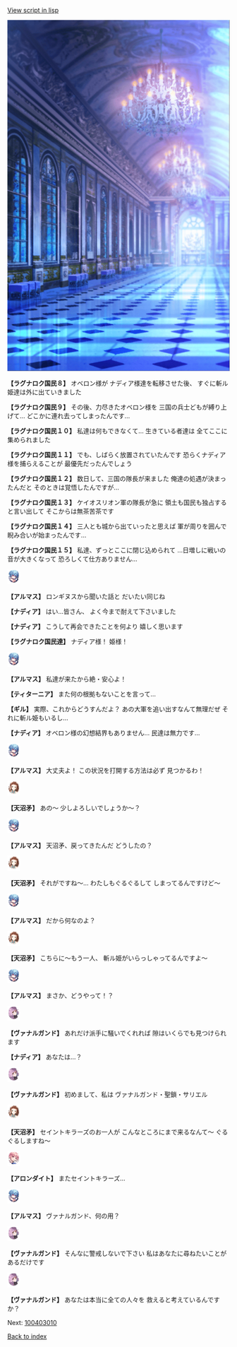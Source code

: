 [View script in lisp](../scripts/100402060.txt)

![mamon_room.png](../images/backgrounds/mamon_room.png)

**【ラグナロク国民８】**
オベロン様が
ナディア様達を転移させた後、
すぐに斬ル姫達は外に出ていきました

**【ラグナロク国民９】**
その後、力尽きたオベロン様を
三国の兵士どもが縛り上げて…
どこかに連れ去ってしまったんです…

**【ラグナロク国民１０】**
私達は何もできなくて…
生きている者達は
全てここに集められました

**【ラグナロク国民１１】**
でも、しばらく放置されていたんです
恐らくナディア様を捕らえることが
最優先だったんでしょう

**【ラグナロク国民１２】**
数日して、三国の隊長が来ました
俺達の処遇が決まったんだと
そのときは覚悟したんですが…

**【ラグナロク国民１３】**
ケイオスリオン軍の隊長が急に
領土も国民も独占すると言い出して
そこからは無茶苦茶です

**【ラグナロク国民１４】**
三人とも城から出ていったと思えば
軍が周りを囲んで
睨み合いが始まったんです…

**【ラグナロク国民１５】**
私達、ずっとここに閉じ込められて
…日増しに戦いの音が大きくなって
恐ろしくて仕方ありません…

<img src="../images/units/3103811.png" alt="3103811.png" height="34"/>

**【アルマス】**
ロンギヌスから聞いた話と
だいたい同じね

**【ナディア】**
はい…皆さん、
よく今まで耐えて下さいました

**【ナディア】**
こうして再会できたことを何より
嬉しく思います

**【ラグナロク国民達】**
ナディア様！
姫様！

<img src="../images/units/3103811.png" alt="3103811.png" height="34"/>

**【アルマス】**
私達が来たから絶・安心よ！

**【ティターニア】**
また何の根拠もないことを言って…

**【ギル】**
実際、これからどうすんだよ？
あの大軍を追い出すなんて無理だぜ
それに斬ル姫もいるし…

**【ナディア】**
オベロン様の幻想結界もありません…
民達は無力です…

<img src="../images/units/3103811.png" alt="3103811.png" height="34"/>

**【アルマス】**
大丈夫よ！
この状況を打開する方法は必ず
見つかるわ！

<img src="../images/units/3300411.png" alt="3300411.png" height="34"/>

**【天沼矛】**
あの～
少しよろしいでしょうか～？

<img src="../images/units/3103811.png" alt="3103811.png" height="34"/>

**【アルマス】**
天沼矛、戻ってきたんだ
どうしたの？

<img src="../images/units/3300411.png" alt="3300411.png" height="34"/>

**【天沼矛】**
それがですね～…
わたしもぐるぐるして
しまってるんですけど～

<img src="../images/units/3103811.png" alt="3103811.png" height="34"/>

**【アルマス】**
だから何なのよ？

<img src="../images/units/3300411.png" alt="3300411.png" height="34"/>

**【天沼矛】**
こちらに～もう一人、
斬ル姫がいらっしゃってるんですよ～

<img src="../images/units/3103811.png" alt="3103811.png" height="34"/>

**【アルマス】**
まさか、どうやって！？

<img src="../images/units/3601111.png" alt="3601111.png" height="34"/>

**【ヴァナルガンド】**
あれだけ派手に騒いでくれれば
隙はいくらでも見つけられます

**【ナディア】**
あなたは…？

<img src="../images/units/3601111.png" alt="3601111.png" height="34"/>

**【ヴァナルガンド】**
初めまして、私は
ヴァナルガンド・聖鎖・サリエル

<img src="../images/units/3300411.png" alt="3300411.png" height="34"/>

**【天沼矛】**
セイントキラーズのお一人が
こんなところにまで来るなんて～
ぐるぐるしますね～

<img src="../images/units/3100711.png" alt="3100711.png" height="34"/>

**【アロンダイト】**
またセイントキラーズ…

<img src="../images/units/3103811.png" alt="3103811.png" height="34"/>

**【アルマス】**
ヴァナルガンド、何の用？

<img src="../images/units/3601111.png" alt="3601111.png" height="34"/>

**【ヴァナルガンド】**
そんなに警戒しないで下さい
私はあなたに尋ねたいことが
あるだけです

<img src="../images/units/3601111.png" alt="3601111.png" height="34"/>

**【ヴァナルガンド】**
あなたは本当に全ての人々を
救えると考えているんですか？


Next: [100403010](100403010.md)

[Back to index](index.md)
